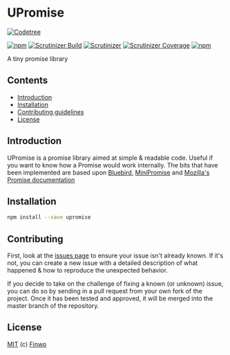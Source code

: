 UPromise
========

[![Codetree](https://codetree.com/images/managed-with-codetree.svg)](https://codetree.com/projects/gX1r)

[![npm](https://img.shields.io/npm/v/upromise.svg?style=flat-square)](https://npmjs.com/package/upromise/)
[![Scrutinizer Build](https://img.shields.io/scrutinizer/build/g/finwo/js-upromise.svg?style=flat-square)](https://scrutinizer-ci.com/g/finwo/js-upromise/)
[![Scrutinizer](https://img.shields.io/scrutinizer/g/finwo/js-upromise.svg?style=flat-square)](https://scrutinizer-ci.com/g/finwo/js-upromise/)
[![Scrutinizer Coverage](https://img.shields.io/scrutinizer/coverage/g/finwo/js-upromise.svg?style=flat-square)](https://scrutinizer-ci.com/g/finwo/js-upromise/)
[![npm](https://img.shields.io/npm/l/upromise.svg?style=flat-square)](https://npmjs.com/package/upromise/)

A tiny promise library

## Contents

- [Introduction](#introduction)
- [Installation](#installation)
- [Contributing guidelines](#contributing)
- [License](#license)

## Introduction

UPromise is a promise library aimed at simple & readable code. Useful if you want to know how a Promise would work internally.
The bits that have been implemented are based upon [Bluebird](https://github.com/petkaantonov/bluebird), [MiniPromise](https://gist.github.com/finwo/dc2f148ad937454d988f0b43807fca38) and [Mozilla's Promise documentation](https://developer.mozilla.org/en-US/docs/Web/JavaScript/Reference/Global_Objects/Promise)

## Installation

```sh
npm install --save upromise
```

## Contributing

First, look at the [issues page](https://github.com/finwo/js-upromise/issues) to ensure your issue isn't already known. If it's not, you can create a new issue with a detailed description of what happened & how to reproduce the unexpected behavior.

If you decide to take on the challenge of fixing a known (or unknown) issue, you can do so by sending in a pull request from your own fork of the project. Once it has been tested and approved, it will be merged into the master branch of the repository.

## License

[MIT](https://github.com/finwo/js-upromise/blob/master/LICENSE.md) (c) [Finwo](https://github.com/finwo)
